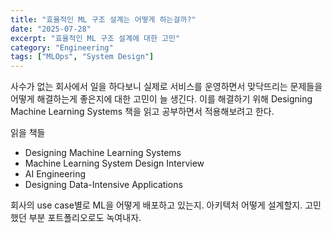 ```yaml
---
title: "효율적인 ML 구조 설계는 어떻게 하는걸까?"
date: "2025-07-28"
excerpt: "효율적인 ML 구조 설계에 대한 고민"
category: "Engineering"
tags: ["MLOps", "System Design"]
---
```


사수가 없는 회사에서 일을 하다보니 실제로 서비스를 운영하면서 맞닥뜨리는 문제들을 어떻게 해결하는게 좋은지에 대한 고민이 늘 생긴다.
이를 해결하기 위해 Designing Machine Learning Systems 책을 읽고 공부하면서 적용해보려고 한다.

읽을 책들
- Designing Machine Learning Systems
- Machine Learning System Design Interview
- AI Engineering
- Designing Data-Intensive Applications


회사의 use case별로 ML을 어떻게 배포하고 있는지. 아키텍처 어떻게 설계할지.
고민했던 부분 포트폴리오로도 녹여내자.

